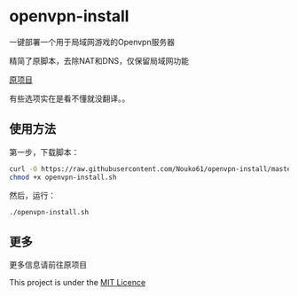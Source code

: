 # openvpn-install

一键部署一个用于局域网游戏的Openvpn服务器

精简了原脚本，去除NAT和DNS，仅保留局域网功能

[原项目](https://github.com/angristan/openvpn-install)

有些选项实在是看不懂就没翻译。。

## 使用方法

第一步，下载脚本：

```bash
curl -O https://raw.githubusercontent.com/Nouko61/openvpn-install/master/openvpn-install.sh
chmod +x openvpn-install.sh
```

然后，运行：

```sh
./openvpn-install.sh
```

## 更多

更多信息请前往原项目

This project is under the [MIT Licence](https://raw.githubusercontent.com/Angristan/openvpn-install/master/LICENSE)
